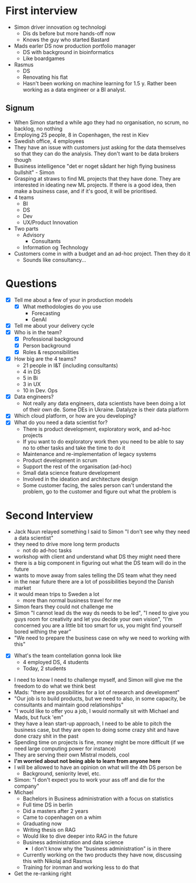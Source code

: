 # First interview
- Simon driver innovation og technologi
	- Dis ds before but more hands-off now
	- Knows the guy who started Bastard
- Mads earler DS now production portfolio manager
	- DS with background in bioinformatics
	- Like boardgames
- Rasmus
	- DS
	- Renovating his flat
	- Hasn't been working on machine learning for 1.5 y. Rather been working as a data engineer or a BI analyst.
## Signum
- When Simon started a while ago they had no organisation, no scrum, no backlog, no nothing
- Employing 25 people, 8 in Copenhagen, the rest in Kiev
- Swedish office, 4 employees
- They have an issue with customers just asking for the data themselves so that they can do the analysis. They don't want to be data brokers though
- Business intelligence "det er noget sådant her high flying business bullshit" - Simon
- Grasping at straws to find ML projects that they have done. They are interested in ideating new ML projects. If there is a good idea, then make a business case, and if it's good, it will be prioritised.
- 4 teams
	- BI
	- DS
	- Dev
	- UX/Product Innovation
- Two parts
	- Advisory
		- Consultants
	- Information og Technology
- Customers come in with a budget and an ad-hoc project. Then they do it
	- Sounds like consultancy...
# Questions
- [x] Tell me about a few of your in production models
	- [x] What methodologies do you use
		- Forecasting
		- GenAI
- [x] Tell me about your delivery cycle
- [x] Who is in the team?
	- [x] Professional background
	- [x] Person background
	- [x] Roles & responsibilities
- [x] How big are the 4 teams?
	- 21 people in I&T (including consultants)
	- 4 in DS
	- 5 in Bi
	- 3 in UX
	- 10 in Dev. Ops
- [x] Data engineers?
	- Not really any data engineers, data scientists have been doing a lot of their own de. Some DEs in Ukraine. Datalyze is their data platform
- [x] Which cloud platform, or how are you developing?
- [x] What do you need a data scientist for?
	- There is product development, exploratory work, and ad-hoc projects
	- If you want to do exploratory work then you need to be able to say no to other tasks and take the time to do it
	- Maintenance and re-implementation of legacy systems
	- Product development in scrum
	- Support the rest of the organisation (ad-hoc)
	- Small data science feature development
	- Involved in the ideation and architecture design
	- Some customer facing, the sales person can't understand the problem, go to the customer and figure out what the problem is
# Second Interview
- Jack Nuun relayed something I said to Simon "I don't see why they need a data scientist"
- they need to drive more long term products
	- not do ad-hoc tasks
- workshop with client and understand what DS they might need there
- there is a big component in figuring out what the DS team will do in the future
- wants to move away from sales telling the DS team what they need
- in the near future there are a lot of possibilities beyond the Danish market
- it would mean trips to Sweden a lot
	- more than normal business travel for me
- Simon fears they could not challenge me
- Simon "I cannot lead ds the way ds needs to be led", "I need to give you guys room for creativity and let you decide your own vision", "I'm concerned you are a little bit too smart for us, you might find yourself bored withing the year"
- "We need to prepare the business case on why we need to working with this"
- [x] What's the team contellation gonna look like
	- 4 employed DS, 4 students
	- Today, 2 students
- I need to know I need to challenge myself, and Simon will give me the freedom to do what we think best
- Mads: "there are possibilities for a lot of research and development"
- "Our job is to build products, but we need to also, in some capacity, be consultants and maintain good relationships"
- "I would like to offer you a job, I would normally sit with Michael and Mads, but fuck 'em"
- they have a lean start-up approach, I need to be able to pitch the business case, but they are open to doing some crazy shit and have done crazy shit in the past
- Spending time on projects is fine, money might be more difficult (if we need large computing power for instance)
- They are serving their own Mistral models, cool
- **I'm worried about not being able to learn from anyone here**
- I will be allowed to have an opinion on what will the 4th DS person be
	- Background, seniority level, etc.
- Simon: "I don't expect you to work your ass off and die for the company"
- Michael
	- Bachelors in Business administration with a focus on statistics 
	- Full time DS in berlin
	- Did a masters after 2 years
	- Came to copenhagen on a whim
	- Graduating now
	- Writing thesis on RAG
	- Would like to dive deeper into RAG in the future
	- Business administration and data science
		- I don't know why the "business administration" is in there
	- Currently working on the two products they have now, discussing this with Nikolaj and Rasmus
	- Training for ironman and working less to do that
- Get the re-ranking right